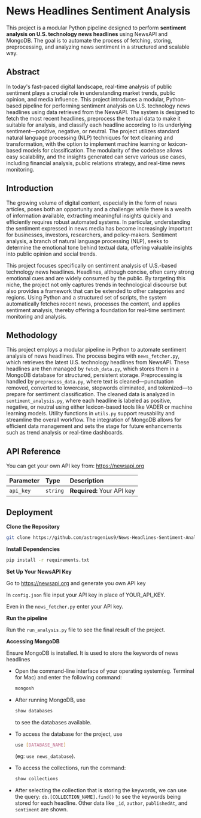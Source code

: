 
# News Headlines Sentiment Analysis

This project is a modular Python pipeline designed to perform **sentiment analysis on U.S. technology news headlines** using NewsAPI and MongoDB. The goal is to automate the process of fetching, storing, preprocessing, and analyzing news sentiment in a structured and scalable way.



## Abstract

In today's fast-paced digital landscape, real-time analysis of public sentiment plays a crucial role in understanding market trends, public opinion, and media influence. This project introduces a modular, Python-based pipeline for performing sentiment analysis on U.S. technology news headlines using data retrieved from the NewsAPI. The system is designed to fetch the most recent headlines, preprocess the textual data to make it suitable for analysis, and classify each headline according to its underlying sentiment—positive, negative, or neutral. The project utilizes standard natural language processing (NLP) techniques for text cleaning and transformation, with the option to implement machine learning or lexicon-based models for classification. The modularity of the codebase allows easy scalability, and the insights generated can serve various use cases, including financial analysis, public relations strategy, and real-time news monitoring.

## Introduction

The growing volume of digital content, especially in the form of news articles, poses both an opportunity and a challenge: while there is a wealth of information available, extracting meaningful insights quickly and efficiently requires robust automated systems. In particular, understanding the sentiment expressed in news media has become increasingly important for businesses, investors, researchers, and policy-makers. Sentiment analysis, a branch of natural language processing (NLP), seeks to determine the emotional tone behind textual data, offering valuable insights into public opinion and social trends.

This project focuses specifically on sentiment analysis of U.S.-based technology news headlines. Headlines, although concise, often carry strong emotional cues and are widely consumed by the public. By targeting this niche, the project not only captures trends in technological discourse but also provides a framework that can be extended to other categories and regions. Using Python and a structured set of scripts, the system automatically fetches recent news, processes the content, and applies sentiment analysis, thereby offering a foundation for real-time sentiment monitoring and analysis.

## Methodology

This project employs a modular pipeline in Python to automate sentiment analysis of news headlines. The process begins with ```news_fetcher.py```, which retrieves the latest U.S. technology headlines from NewsAPI. These headlines are then managed by ```fetch_data.py```, which stores them in a MongoDB database for structured, persistent storage. Preprocessing is handled by ```preprocess_data.py```, where text is cleaned—punctuation removed, converted to lowercase, stopwords eliminated, and tokenized—to prepare for sentiment classification. The cleaned data is analyzed in ```sentiment_analysis.py```, where each headline is labeled as positive, negative, or neutral using either lexicon-based tools like VADER or machine learning models. Utility functions in ```utils.py``` support reusability and streamline the overall workflow. The integration of MongoDB allows for efficient data management and sets the stage for future enhancements such as trend analysis or real-time dashboards.


## API Reference


You can get your own API key from: https://newsapi.org

| Parameter | Type     | Description                |
| :-------- | :------- | :------------------------- |
| `api_key` | `string` | **Required:** Your API key |



## Deployment

**Clone the Repository**
```bash
git clone https://github.com/astrogenius9/News-Headlines-Sentiment-Analysis
```
**Install Dependencies**

```bash 
pip install -r requirements.txt
```

**Set Up Your NewsAPI Key**

Go to https://newsapi.org and generate you own API key 

In ```config.json``` file input your API key in place of YOUR_API_KEY. 

Even in the ```news_fetcher.py``` enter your API key. 

**Run the pipeline**

Run the ```run_analysis.py``` file to see the final result of the project. 

**Accessing MongoDB**

Ensure MongoDB is installed. It is used to store the keywords of news headlines 

- Open the command-line interface of your operating system(eg. Terminal for Mac) and enter the following command:

  ```bash
  mongosh
  ```

- After running MongoDB, use
  ```bash
  show databases
  ```
  to see the databases available. 

- To access the database for the project, use
  ```bash
  use [DATABASE_NAME]
  ```
  (eg: ```use news_database```). 

- To access the collections,  run the command:
   ```bash
  show collections
   ``` 

- After selecting the collection that is storing the keywords, we can use the query:
  ```db.[COLLECTION_NAME].find()``` to see the keywords being stored for each headline. Other data like ```_id```, ```author```, ```publishedAt```, and ```sentiment``` are shown. 








